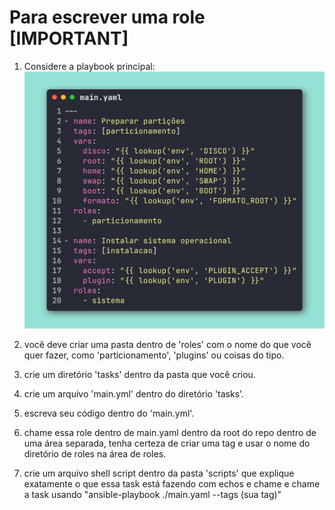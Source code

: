 # Para escrever uma role [IMPORTANT]
1. Considere a playbook principal:
![main.yaml](../imagens/2025-07-25T01-15-20Z_code.png)

2. você deve criar uma pasta dentro de 'roles' com o nome do que você quer fazer, como 'particionamento', 'plugins' ou coisas do tipo.

3. crie um diretório 'tasks' dentro da pasta que você criou.

4. crie um arquivo 'main.yml' dentro do diretório 'tasks'.

5. escreva seu código dentro do 'main.yml'.

6. chame essa role dentro de main.yaml dentro da root do repo dentro de uma área separada, tenha certeza de criar uma tag e usar o nome do diretório de roles na área de roles.

7. crie um arquivo shell script dentro da pasta 'scripts' que explique exatamente o que essa task está fazendo com echos e chame e chame a task usando "ansible-playbook ./main.yaml --tags (sua tag)"
